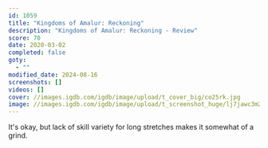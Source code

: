 ```yaml
---
id: 1059
title: "Kingdoms of Amalur: Reckoning"
description: "Kingdoms of Amalur: Reckoning - Review"
score: 70
date: 2020-03-02
completed: false
goty:
  - ""
modified_date: 2024-08-16
screenshots: []
videos: []
cover: //images.igdb.com/igdb/image/upload/t_cover_big/co25rk.jpg
image: //images.igdb.com/igdb/image/upload/t_screenshot_huge/lj7jawc3m2ftsr9y0rwn.jpg
---
```

It's okay, but lack of skill variety for long stretches makes it somewhat of a grind.